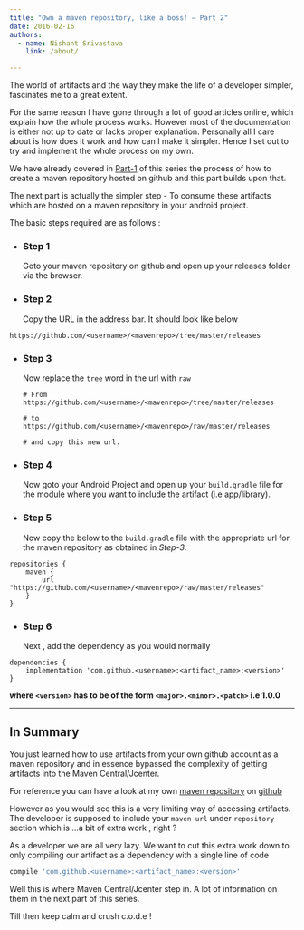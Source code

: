 ```yaml
---
title: "Own a maven repository, like a boss! – Part 2"
date: 2016-02-16
authors:
  - name: Nishant Srivastava
    link: /about/

---
```


The world of artifacts and the way they make the life of a developer simpler, fascinates me to a great extent.

For the same reason I have gone through a lot of good articles online, which explain how the whole process works. However most of the documentation is either not up to date or lacks proper explanation. Personally all I care about is how does it work and how can I make it simpler. Hence I set out to try and implement the whole process on my own.

We have already covered in [Part-1](/own-a-maven-repository-like-a-boss–part-1) of this series the process of how to create a maven repository hosted on github and this part builds upon that.

The next part is actually the simpler step - To consume these artifacts which are hosted on a maven repository in your android project.

The basic steps required are as follows :

- ### **Step 1**

  Goto your maven repository on github and open up your releases folder via the browser.

- ### **Step 2**
  Copy the URL in the address bar. It should look like below

```
https://github.com/<username>/<mavenrepo>/tree/master/releases
```

- ### **Step 3**

  Now replace the `tree` word in the url with `raw`

  ```
  # From
  https://github.com/<username>/<mavenrepo>/tree/master/releases

  # to
  https://github.com/<username>/<mavenrepo>/raw/master/releases

  # and copy this new url.
  ```

- ### **Step 4**

  Now goto your Android Project and open up your `build.gradle` file for the module where you want to include the artifact (i.e app/library).

- ### **Step 5**
  Now copy the below to the `build.gradle` file with the appropriate url for the maven repository as obtained in _Step-3_.

```
repositories {
    maven {
        url "https://github.com/<username>/<mavenrepo>/raw/master/releases"
    }
}
```

- ### **Step 6**
  Next , add the dependency as you would normally

```
dependencies {
    implementation 'com.github.<username>:<artifact_name>:<version>'
}
```

**where `<version>` has to be of the form `<major>.<minor>.<patch>` i.e 1.0.0**

---

## In Summary

You just learned how to use artifacts from your own github account as a maven repository and in essence bypassed the complexity of getting artifacts into the Maven Central/Jcenter.

For reference you can have a look at my own [maven repository](https://crushingcode.github.io/mavenrepo/) on [github](https://github.com/nisrulz/mavenrepo)

However as you would see this is a very limiting way of accessing artifacts.
The developer is supposed to include your `maven url` under `repository` section which is ...a bit of extra work , right ?

As a developer we are all very lazy. We want to cut this extra work down to only compiling our artifact as a dependency with a single line of code

```sh
compile 'com.github.<username>:<artifact_name>:<version>'
```

Well this is where Maven Central/Jcenter step in.
A lot of information on them in the next part of this series.

Till then keep calm and crush c.o.d.e !
